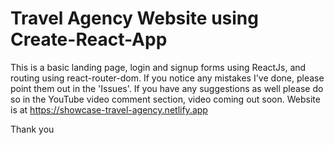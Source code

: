 # Travel Agency Website using Create-React-App

This is a basic landing page, login and signup forms using ReactJs, and routing using react-router-dom.
If you notice any mistakes I've done, please point them out in the 'Issues'. If you have any suggestions as well please do so in the YouTube video comment section, video coming out soon.
Website is at https://showcase-travel-agency.netlify.app

Thank you
